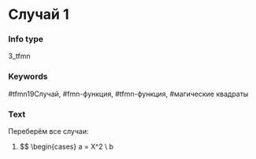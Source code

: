 # Случай 1
### Info type
3_tfmn
### Keywords
#tfmn19Случай, #fmn-функция, #tfmn-функция, #магические квадраты
### Text
Переберём все случаи:
1. $$
\begin{cases}
a = X^2 \\
b